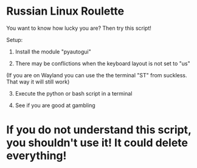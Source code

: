 # Russian Linux Roulette

You want to know how lucky you are? Then try this script!



Setup:

1. Install the module "pyautogui"

2. There may be conflictions when the keyboard layout is not set to "us"

(If you are on Wayland you can use the the terminal "ST" from suckless. That way it will still work)

3. Execute the python or bash script in a terminal 

4. See if you are good at gambling


# If you do not understand this script, you shouldn't use it! It could delete everything! 
